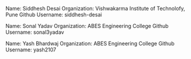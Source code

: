 Name: Siddhesh Desai
Organization: Vishwakarma Institute of Technolofy, Pune
Github Username: siddhesh-desai




Name: Sonal Yadav
Organization: ABES Engineering College
Github Username: sonal3yadav



Name: Yash Bhardwaj
Organization: ABES Engineering College
Github Username: yash2107